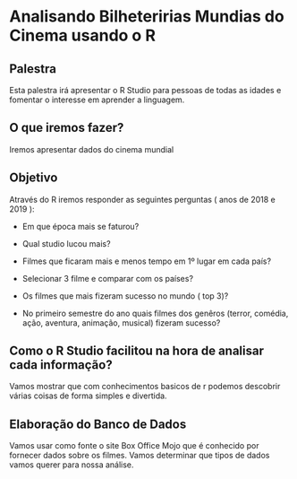 # Analisando Bilheteririas Mundias do Cinema usando o R

## Palestra
Esta palestra irá apresentar o R Studio para pessoas de todas as idades e fomentar o interesse em aprender a linguagem. 

## O que iremos fazer?

Iremos apresentar dados do cinema mundial 

## Objetivo

Através do R iremos responder as seguintes perguntas ( anos de 2018 e 2019 ):

- Em que época mais se faturou?

- Qual studio lucou mais?

- Filmes que ficaram mais e menos tempo em 1º lugar em cada país?

- Selecionar 3 filme e comparar com os países?

- Os filmes que mais fizeram sucesso no mundo ( top 3)?

- No primeiro semestre do ano quais filmes dos genêros (terror, comédia, ação, aventura, animação, musical) fizeram sucesso?


## Como o R Studio facilitou na hora de analisar cada informação?

Vamos mostrar que com conhecimentos basicos de r podemos descobrir várias coisas de forma simples e divertida.

## Elaboração do Banco de Dados

Vamos usar como fonte o site Box Office Mojo que é conhecido por fornecer dados sobre os filmes. Vamos determinar que tipos de dados vamos querer para nossa análise.


